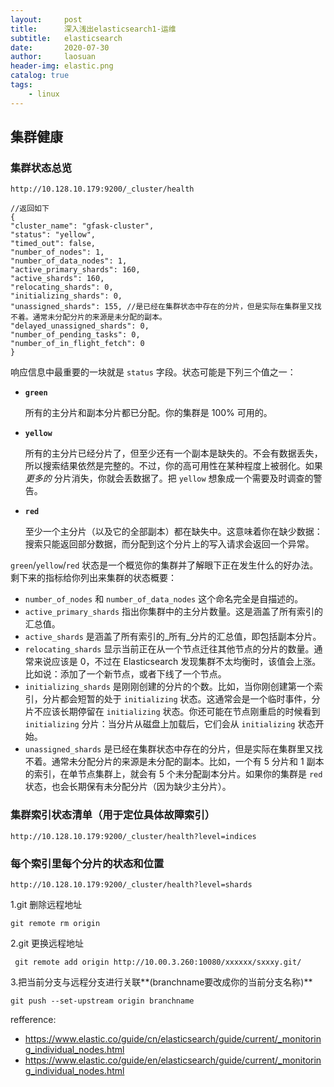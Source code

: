 ```yaml
---
layout:     post
title:      深入浅出elasticsearch1-运维
subtitle:   elasticsearch
date:       2020-07-30
author:     laosuan
header-img: elastic.png
catalog: true
tags:
    - linux
---
```


##  集群健康

### 集群状态总览

```
http://10.128.10.179:9200/_cluster/health

//返回如下
{
"cluster_name": "gfask-cluster",
"status": "yellow",
"timed_out": false,
"number_of_nodes": 1,
"number_of_data_nodes": 1,
"active_primary_shards": 160,
"active_shards": 160,
"relocating_shards": 0,
"initializing_shards": 0,
"unassigned_shards": 155, //是已经在集群状态中存在的分片，但是实际在集群里又找不着。通常未分配分片的来源是未分配的副本。
"delayed_unassigned_shards": 0,
"number_of_pending_tasks": 0,
"number_of_in_flight_fetch": 0
}
```

响应信息中最重要的一块就是 `status` 字段。状态可能是下列三个值之一：

- **`green`**

  所有的主分片和副本分片都已分配。你的集群是 100% 可用的。

- **`yellow`**

  所有的主分片已经分片了，但至少还有一个副本是缺失的。不会有数据丢失，所以搜索结果依然是完整的。不过，你的高可用性在某种程度上被弱化。如果 *更多的* 分片消失，你就会丢数据了。把 `yellow` 想象成一个需要及时调查的警告。

- **`red`**

  至少一个主分片（以及它的全部副本）都在缺失中。这意味着你在缺少数据：搜索只能返回部分数据，而分配到这个分片上的写入请求会返回一个异常。

`green`/`yellow`/`red` 状态是一个概览你的集群并了解眼下正在发生什么的好办法。剩下来的指标给你列出来集群的状态概要：

- `number_of_nodes` 和 `number_of_data_nodes` 这个命名完全是自描述的。
- `active_primary_shards` 指出你集群中的主分片数量。这是涵盖了所有索引的汇总值。
- `active_shards` 是涵盖了所有索引的_所有_分片的汇总值，即包括副本分片。
- `relocating_shards` 显示当前正在从一个节点迁往其他节点的分片的数量。通常来说应该是 0，不过在 Elasticsearch 发现集群不太均衡时，该值会上涨。比如说：添加了一个新节点，或者下线了一个节点。
- `initializing_shards` 是刚刚创建的分片的个数。比如，当你刚创建第一个索引，分片都会短暂的处于 `initializing` 状态。这通常会是一个临时事件，分片不应该长期停留在 `initializing` 状态。你还可能在节点刚重启的时候看到 `initializing` 分片：当分片从磁盘上加载后，它们会从 `initializing` 状态开始。
- `unassigned_shards` 是已经在集群状态中存在的分片，但是实际在集群里又找不着。通常未分配分片的来源是未分配的副本。比如，一个有 5 分片和 1 副本的索引，在单节点集群上，就会有 5 个未分配副本分片。如果你的集群是 `red` 状态，也会长期保有未分配分片（因为缺少主分片）。



### 集群索引状态清单（用于定位具体故障索引）

```
http://10.128.10.179:9200/_cluster/health?level=indices
```

### 每个索引里每个分片的状态和位置

```
http://10.128.10.179:9200/_cluster/health?level=shards
```

1.git 删除远程地址

```
git remote rm origin
```

2.git 更换远程地址

```
 git remote add origin http://10.00.3.260:10080/xxxxxx/sxxxy.git/
```

3.把当前分支与远程分支进行关联**(branchname要改成你的当前分支名称)**

```
git push --set-upstream origin branchname
```

refference:

- https://www.elastic.co/guide/cn/elasticsearch/guide/current/_monitoring_individual_nodes.html
- https://www.elastic.co/guide/en/elasticsearch/guide/current/_monitoring_individual_nodes.html